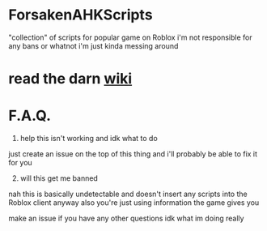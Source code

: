 # ForsakenAHKScripts
"collection" of scripts for popular game on Roblox
i'm not responsible for any bans or whatnot i'm just kinda messing around
# read the darn [wiki](https://github.com/Dogeisbest/ForsakenAHKScripts/wiki)
# F.A.Q.
1. help this isn't working and idk what to do

just create an issue on the top of this thing and i'll probably be able to fix it for you

2. will this get me banned

nah
this is basically undetectable and doesn't insert any scripts into the Roblox client anyway
also you're just using information the game gives you

make an issue if you have any other questions idk what im doing really
